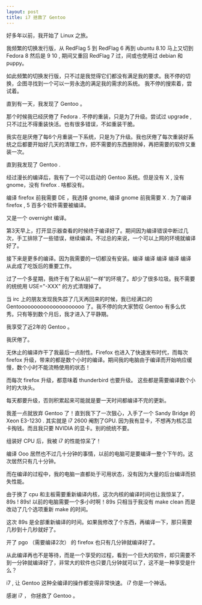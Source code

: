 ```yaml
---
layout: post
title: i7 拯救了 Gentoo
---
```


好多年以前，我开始了 Linux 之旅。 

我频繁的切换发行版，从 RedFlag 5 到 RedFlag 6 再到 ubuntu 8.10 马上又切到 Fedora 8 然后是 9 10 , 期间又重回 RedFlag 7 过，间或也使用过 debian 和 puppy。 

如此频繁的切换发行版，只不过是我觉得它们都没有满足我的要求。我不停的切换，企图寻找到一个可以一劳永逸的满足我的需求的系统。 我不停的搜索着，尝试着。 

直到有一天，我发现了 Gentoo 。 

那个时候我已经厌倦了 Fedora . 不停的重装，只是为了升级。尝试过 upgrade , 只不过比不得重装快活。也有很多错误，不如重装干脆。 

我实在是厌倦了每6个月重装一下系统，只是为了升级。我也厌倦了每次重装好系统之后都要开始好几天的清理工作，把不需要的东西删除掉，再把需要的软件又重装一次。 

直到我发现了 Gentoo . 

经过漫长的编译后，我有了一个可以启动的 Gentoo 系统。但是没有 X , 没有gnome，没有 firefox . 啥都没有。 

编译 firefox 前我需要 DE ，我选择 gnome, 编译 gnome 前我需要 X . 为了编译 firefox , 5 百多个软件需要被编译。 

又是一个 overnight 编译。 

第3天早上，打开显示器查看的时候终于编译好了。期间因为编译错误中断过几次，手工排除了一些错误，继续编译。不过总的来说，一个可以上网的环境就编译好了。 

接下来是更多的编译。因为我需要的一切都没有安装。编译 编译 编译 编译 编译 从此成了吃饭后的重要工作。 

过了一个多星期，我终于有了和从前“一样”的环境了。却少了很多垃圾。我不需要的统统用 USE="-XXX" 的方式清理掉了。 

当 irc 上的朋友发现我失踪了几天再回来的时候，我已经满口的 Gentooooooooooooooooooooo 了。我不停的向大家赞叹 Gentoo 有多么优秀。只有等到数个月后，我才进入了平静期。 

我享受了近2年的 Gentoo 。 

我厌倦了。 

无休止的编译炸干了我最后一点耐性。Firefox 也进入了快速发布时代，而每次firefox 升级，带来的都是数个小时的编译。期间我的电脑由于编译而开始响应缓慢，数个小时不能流畅使用的状态！ 

而每次 firefox 升级，都意味着 thunderbird 也要升级。 这些都是需要编译数个小时的大块头。 

每天都要升级，否则积累起来可能就是要一天时间都编译不完的更新。 

我差一点就放弃 Gentoo 了！直到我下了一次狠心，入手了一个 Sandy Bridge 的 Xeon E3-1230 . 其实就是 i7 2600 阉割了GPU. 因为我有显卡，不想再为核芯显卡掏钱。而且我只要 NVIDIA 的显卡。别的统统不要。 

组装好 CPU 后，我被 i7 的性能惊呆了！ 

编译 Ooo 居然也不过几十分钟的事情，以前的电脑可是要编译一整个下午的。这次居然只有几十分钟。 

而在编译的过程中，我的电脑一直都处于可用状态，没有因为大量的后台编译而损失性能。 

由于换了 cpu 和主板需要重新编译内核，这次内核的编译时间也让我惊呆了，89s ! 89s! 以前的电脑需要一个多小时啊！89s 只相当于我没有 make clean 而是改动了几个选项重新 make 的时间。 

这次 89s 是全部重新编译的时间。如果我修改了个东西，再编译一下，那只需要几秒到十几秒就好了。 

开了 pgo （需要编译2次） 的 firefox 也只有几分钟就编译好了。 

从此编译再也不是等待，而是一个享受的过程，看到一个巨大的软件，却只需要不到一分钟就编译好了，非常大的软件也只要几分钟就可以了，这不是一种享受是什么？ 

i7 , 让 Gentoo 这种全编译的操作都变得非常快速。 i7 你是一个神话。 

感谢 i7 ， 你拯救了 Gentoo 。 

 